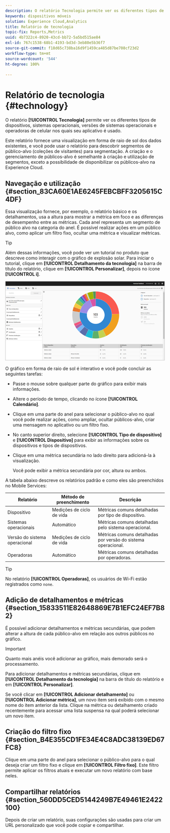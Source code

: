 ```yaml
---
description: O relatório Tecnologia permite ver os diferentes tipos de dispositivos, sistemas operacionais, versões de sistemas operacionais e operadoras de celular nos quais seu aplicativo é usado.
keywords: dispositivos móveis
solution: Experience Cloud,Analytics
title: Relatório de tecnologia
topic-fix: Reports,Metrics
uuid: 4b7322c4-8920-43cd-bb72-5a5bd515ae84
exl-id: 767c1538-68b1-4193-bd3d-3eb80e5b36f7
source-git-commit: f18d65c738ba16d9f1459ca485d87be708cf23d2
workflow-type: tm+mt
source-wordcount: '544'
ht-degree: 100%

---
```


# Relatório de tecnologia {#technology}

O relatório **[!UICONTROL Tecnologia]** permite ver os diferentes tipos de dispositivos, sistemas operacionais, versões de sistemas operacionais e operadoras de celular nos quais seu aplicativo é usado.

Este relatório fornece uma visualização em forma de raio de sol dos dados existentes, e você pode usar o relatório para descobrir segmentos de público-alvo (coleções de visitantes) para segmentação. A criação e o gerenciamento de públicos-alvo é semelhante à criação e utilização de segmentos, exceto a possibilidade de disponibilizar os públicos-alvo na Experience Cloud.

## Navegação e utilização {#section_83CA60E1AE6245FEBCBFF3205615C4DF}

Essa visualização fornece, por exemplo, o relatório básico e os detalhamentos, usa a altura para mostrar a métrica em foco e as diferenças de desempenho entre as métricas. Cada anel representa um segmento de público alvo na categoria do anel. É possível realizar ações em um público alvo, como aplicar um filtro fixo, ocultar uma métrica e visualizar métricas.

>[!TIP]
>
>Além dessas informações, você pode ver um tutorial no produto que descreve como interagir com o gráfico de explosão solar. Para iniciar o tutorial, clique em **[!UICONTROL Detalhamento da tecnologia]** na barra de título do relatório, clique em **[!UICONTROL Personalizar]**, depois no ícone **[!UICONTROL i]**.

![](assets/report_technology.png)

O gráfico em forma de raio de sol é interativo e você pode concluir as seguintes tarefas:

* Passe o mouse sobre qualquer parte do gráfico para exibir mais informações.
* Altere o período de tempo, clicando no ícone **[!UICONTROL Calendário]**.
* Clique em uma parte do anel para selecionar o público-alvo no qual você pode realizar ações, como ampliar, ocultar públicos-alvo, criar uma mensagem no aplicativo ou um filtro fixo.
* No canto superior direito, selecione **[!UICONTROL Tipo de dispositivo]** e **[!UICONTROL Dispositivo]** para exibir as informações sobre os dispositivos e tipos de dispositivos.

* Clique em uma métrica secundária no lado direito para adicioná-la à visualização.

   Você pode exibir a métrica secundária por cor, altura ou ambos.

A tabela abaixo descreve os relatórios padrão e como eles são preenchidos no Mobile Services:

| Relatório | Método de preenchimento | Descrição |
|--- |--- |--- |
| Dispositivo | Medições de ciclo de vida | Métricas comuns detalhadas por tipo de dispositivo. |
| Sistemas operacionais | Automático | Métricas comuns detalhadas pelo sistema operacional. |
| Versão do sistema operacional | Medições de ciclo de vida | Métricas comuns detalhadas por versão do sistema operacional. |
| Operadoras | Automático | Métricas comuns detalhadas por operadoras. |

>[!TIP]
>
>No relatório **[!UICONTROL Operadoras]**, os usuários de Wi-Fi estão registrados como `none`.


## Adição de detalhamentos e métricas {#section_15833511E82648869E7B1EFC24EF7B82}

É possível adicionar detalhamentos e métricas secundárias, que podem alterar a altura de cada público-alvo em relação aos outros públicos no gráfico.

>[!IMPORTANT]
>
>Quanto mais anéis você adicionar ao gráfico, mais demorado será o processamento.

Para adicionar detalhamentos e métricas secundárias, clique em **[!UICONTROL Detalhamento da tecnologia]** na barra de título do relatório e em **[!UICONTROL Personalizar]**.

Se você clicar em **[!UICONTROL Adicionar detalhamento]** ou **[!UICONTROL Adicionar métrica]**, um novo item será exibido com o mesmo nome do item anterior da lista. Clique na métrica ou detalhamento criado recentemente para acessar uma lista suspensa na qual poderá selecionar um novo item.

## Criação do filtro fixo {#section_B4E355CD1FE34E4C8ADC38139ED67FC8}

Clique em uma parte do anel para selecionar o público-alvo para o qual deseja criar um filtro fixo e clique em **[!UICONTROL Filtro fixo]**. Este filtro permite aplicar os filtros atuais e executar um novo relatório com base neles.

## Compartilhar relatórios   {#section_560DD5CED5144249B7E49461E2422100}

Depois de criar um relatório, suas configurações são usadas para criar um URL personalizado que você pode copiar e compartilhar.
